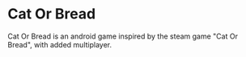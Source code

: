 # Cat Or Bread
Cat Or Bread is an android game inspired by the steam game "Cat Or Bread", with added multiplayer.
